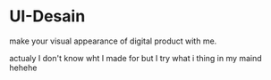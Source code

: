 # UI-Desain
make your visual appearance of digital product with me.

actualy I don't know wht I made for but I try what i thing in my maind hehehe
